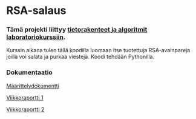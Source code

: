 # RSA-salaus
### Tämä projekti liittyy [tietorakenteet ja algoritmit laboratoriokurssiin](https://tiralabra.github.io/2023_loppukesa/index). 

Kurssin aikana tulen tällä koodilla luomaan itse tuotettuja RSA-avainpareja joilla voi salata ja purkaa viestejä. Koodi tehdään Pythonilla.

### Dokumentaatio

[Määrittelydokumentti](https://github.com/sanikemppainen/tiralabraRSA/blob/main/Dokumentaatio/M%C3%A4%C3%A4rittelydokumentti.md)

[Viikkoraportti 1](https://github.com/sanikemppainen/tiralabraRSA/blob/main/Dokumentaatio/Viikkoraportti1.md)

[Viikkoraportti 2](https://github.com/sanikemppainen/tiralabraRSA/blob/main/Dokumentaatio/Viikkoraportti2.md)



